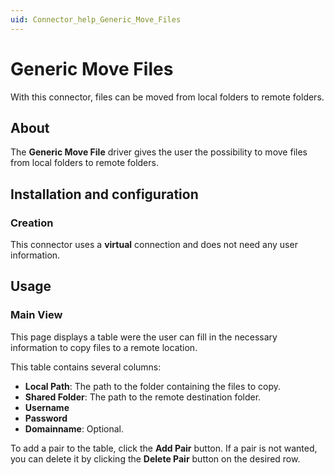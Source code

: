 ```yaml
---
uid: Connector_help_Generic_Move_Files
---
```


# Generic Move Files

With this connector, files can be moved from local folders to remote folders.

## About

The **Generic Move File** driver gives the user the possibility to move files from local folders to remote folders.

## Installation and configuration

### Creation

This connector uses a **virtual** connection and does not need any user information.

## Usage

### Main View

This page displays a table were the user can fill in the necessary information to copy files to a remote location.

This table contains several columns:

- **Local Path**: The path to the folder containing the files to copy.
- **Shared Folder**: The path to the remote destination folder.
- **Username**
- **Password**
- **Domainname**: Optional.

To add a pair to the table, click the **Add Pair** button. If a pair is not wanted, you can delete it by clicking the **Delete Pair** button on the desired row.
